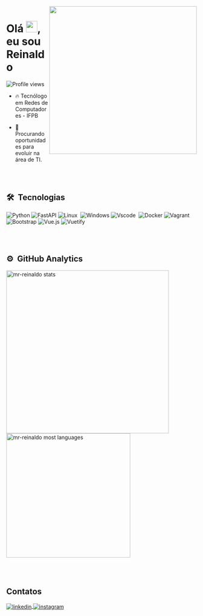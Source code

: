 <img align="right" height="390em" src="https://github.com/mayankchaudhary26/Cool-Readme-ideas/raw/master/data/octocat/spidertocat.png"/>
<h1 align="left">Olá <img src="https://raw.githubusercontent.com/kaueMarques/kaueMarques/master/hi.gif" height="30px">, eu sou Reinaldo</h1>
<p align="left"> <img src="https://komarev.com/ghpvc/?username=mr-reinaldo&color=green" alt="Profile views" /> </p>

- 🔥 Tecnólogo em Redes de Computadores - IFPB

- 🔭 Procurando oportunidades para evoluir na área de TI.

<br><br>

## 🛠 &nbsp;Tecnologias

![Python](https://img.shields.io/badge/python-2C2C2C?style=for-the-badge&logo=python&logoColor=ffdd54)&nbsp;![FastAPI](https://img.shields.io/badge/fastapi-2C2C2C?style=for-the-badge&logo=fastapi&logoColor=ffdd54)&nbsp;![Linux](https://img.shields.io/badge/linux-2C2C2C?style=for-the-badge&logo=linux&logoColor=white)&nbsp;
![Windows](https://img.shields.io/badge/windows-2C2C2C?style=for-the-badge&logo=windows&logoColor=blue)&nbsp;![Vscode](https://img.shields.io/badge/vscode-2C2C2C?style=for-the-badge&logo=visual-studio-code&logoColor=blue)&nbsp;
![Docker](https://img.shields.io/badge/docker-2C2C2C?style=for-the-badge&logo=docker&logoColor=blue)&nbsp;![Vagrant](https://img.shields.io/badge/vagrant-2C2C2C?style=for-the-badge&logo=vagrant&logoColor=blue)&nbsp;![Bootstrap](https://img.shields.io/badge/bootstrap-2C2C2C?style=for-the-badge&logo=bootstrap&logoColor=purple)&nbsp;![Vue.js](https://img.shields.io/badge/vue-2C2C2C?style=for-the-badge&logo=vue.js&logoColor=green)&nbsp;![Vuetify](https://img.shields.io/badge/vuetify-2C2C2C?style=for-the-badge&logo=vuetify&logoColor=blue)&nbsp;

<br><br>

## ⚙️ &nbsp;GitHub Analytics
<p align="left">
<img width="430em" src="https://github-readme-stats.vercel.app/api?username=mr-reinaldo&show_icons=true&theme=vision-friendly-dark" alt="mr-reinaldo stats"/>
<img width="328em" src="https://github-readme-stats.vercel.app/api/top-langs/?username=mr-reinaldo&layout=compact&theme=vision-friendly-dark" alt="mr-reinaldo most languages"/>
</p>

<br><br>

## Contatos

<p align="left">
<a href="www.linkedin.com/in/jreinaldosilva" target="_blank">
  <img align="center" src="https://img.shields.io/badge/reinaldosilva-2C2C2C?style=for-the-badge&logo=linkedin&logoColor=white" alt="linkedin"/>
</a>
<a href="https://instagram.com/penguin.bash_" target="_blank">
 <img align="center" src="https://img.shields.io/badge/penguin.bash-2C2C2C?style=for-the-badge&logo=instagram" alt="instagram"/>
</a>
</p>
